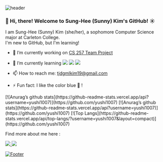 ![header](https://capsule-render.vercel.app/api?type=waving&color=0F52BA&height=200&section=header)

### 👋 Hi, there! Welcome to Sung-Hee (Sunny) Kim's GitHub! ☀️

I am Sung-Hee (Sunny) Kim (she/her), a sophomore Computer Science major at Carleton College. 
<br> I'm new to GitHub, but I'm learning!



- 🔭 I’m currently working on [CS 257 Team Project](https://github.com/CS-257-S22/team-project-F)
- 🌱 I’m currently learning <img src="https://img.shields.io/badge/Python-3776AB?style=flat-square&logo=Python&logoColor=FFFFFF"/> <img src="https://img.shields.io/badge/Pytest-0A9EDC?style=flat-square&logo=Pytest&logoColor=FFFFFF"/> <img src="https://img.shields.io/badge/RStudio-75AADB?style=flat-square&logo=RStudio&logoColor=FFFFFF"/> 
- 📫 How to reach me: [tjdgmlkim19@gmail.com](mailto:tjdgmlkim19@gmail.com) 

- ⚡ Fun fact: I like the color blue 💙 !

<a>
[![Anurag’s github stats](https://github-readme-stats.vercel.app/api?username=yushi1007)](https://github.com/yushi1007)
</a>
[![Anurag’s github stats](https://github-readme-stats.vercel.app/api?username=yushi1007)](https://github.com/yushi1007)
[![Top Langs](https://github-readme-stats.vercel.app/api/top-langs/?username=yushi1007&layout=compact)](https://github.com/yushi1007)

Find more about me here : 

<a href="https://www.linkedin.com/in/sung-hee-kim/"><img src="https://img.shields.io/badge/LinkedIn-0A66C2?style=flat-square&logo=LinkedIn&logoColor=FFFFFF"/> <a href="https://github.com/shkim2001"><img src="https://img.shields.io/badge/GitHub-181717?style=flat-square&logo=GitHub&logoColor=FFFFFF"/>


![Footer](https://capsule-render.vercel.app/api?type=waving&color=0F52BA&height=200&section=footer)

